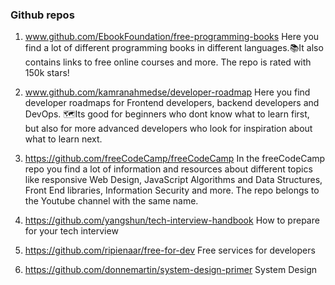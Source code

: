 ### Github repos

1. www.github.com/EbookFoundation/free-programming-books
Here you find a lot of different programming books in different languages.📚It also contains links to free online courses and more. The repo is rated with 150k stars!

1. www.github.com/kamranahmedse/developer-roadmap
Here you find developer roadmaps for Frontend developers, backend developers and DevOps. 🗺Its good for beginners who dont know what to learn first, but also for more advanced developers who look for inspiration about what to learn next.

1. https://github.com/freeCodeCamp/freeCodeCamp
In the freeCodeCamp repo you find a lot of information and resources about different topics like responsive Web Design, JavaScript Algorithms and Data Structures, Front End libraries, Information Security and more. The repo belongs to the Youtube channel with the same name.

1. https://github.com/yangshun/tech-interview-handbook
How to prepare for your tech interview

1. https://github.com/ripienaar/free-for-dev
Free services for developers

1. https://github.com/donnemartin/system-design-primer
System Design
